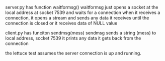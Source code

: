server.py has function waitformsg()
waitformsg just opens a socket at the local address at socket 7539 and waits for a connection
when it receives a connection, it opens a stream and sends any data it receives until the connection is closed or it receives data of NULL value

client.py has funciton sendmsg(mess)
sendmsg sends a string (mess) to local address, socket 7539
it prints any data it gets back from the connection

the lettuce test assumes the server connection is up and running.